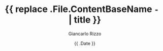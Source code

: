 ---
title: '{{ replace .File.ContentBaseName `-` ` ` | title }}'
date: '{{ .Date }}'
author: 'Giancarlo Rizzo'
draft: true
tags: projects
categories: []
color: 'base0b'
---